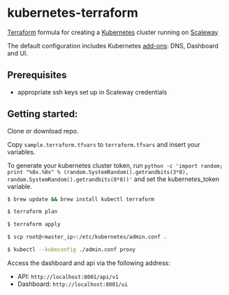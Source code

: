 # kubernetes-terraform

[Terraform](https://terraform.io) formula for creating a [Kubernetes](http://kubernetes.io) cluster running on [Scaleway](https://scaleway.com)

The default configuration includes Kubernetes
[add-ons](https://github.com/kubernetes/kubernetes/tree/master/cluster/addons):
DNS, Dashboard and UI.

## Prerequisites

* appropriate ssh keys set up in Scaleway credentials

## Getting started:
Clone or download repo.

Copy `sample.terraform.tfvars` to `terraform.tfvars` and insert your variables.

To generate your kubernetes cluster token, run `python -c 'import random; print "%0x.%0x" % (random.SystemRandom().getrandbits(3*8), random.SystemRandom().getrandbits(8*8))'` and set the kubernetes_token variable.


```bash
$ brew update && brew install kubectl terraform

$ terraform plan

$ terraform apply

$ scp root@<master_ip>:/etc/kubernetes/admin.conf .

$ kubectl --kubeconfig ./admin.conf proxy
```
Access the dashboard and api via the following address:

- API: `http://localhost:8001/api/v1`
- Dashboard: `http://localhost:8001/ui`

